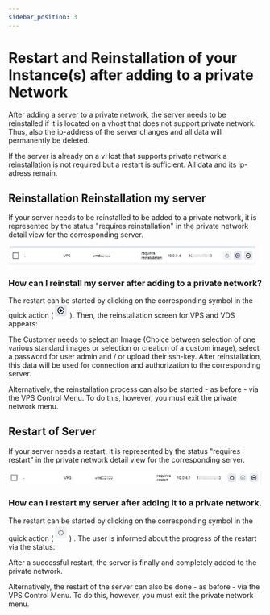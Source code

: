 ```yaml
---
sidebar_position: 3
---
```


# Restart and Reinstallation of your Instance(s) after adding to a private Network

After adding a server to a private network, the server needs to be reinstalled if it is located on a vhost that does not support private network. Thus, also the ip-address of the server changes and all data will permanently be deleted. 

If the server is already on a vHost that supports private network a reinstallation is not required but a restart is sufficient. All data and its ip-adress remain. 


## Reinstallation Reinstallation my server  
If your server needs to be reinstalled to be added to a private network, it is represented by the status "requires reinstallation" in the private network detail view for the corresponding server.
<p align="center">
<img src="/img/products/private-network/tutorial/privateNetworkDetailItem.png" alt="Private Network Detail One Item With Restart and Reinstallation"/>
</p>

### How can I reinstall my server after adding to a private network? 
The restart can be started by clicking on the corresponding symbol in the quick action (<img src="/img/products/private-network/tutorial/reinstallationIcon.png"/>).
Then, the reinstallation screen for VPS and VDS appears: 

The Customer needs to select an Image (Choice between selection of one various standard images or selection or creation of a custom image), select a password for user admin and / or upload their ssh-key. After reinstallation, this data will be used for connection and authorization to the corresponding server. 

Alternatively, the reinstallation process can also be started - as before - via the VPS Control Menu. To do this, however, you must exit the private network menu.

## Restart of Server 
If your server needs a restart, it is represented by the status "requires restart" in the private network detail view for the corresponding server.
<p align="center">
<img src="/img/products/private-network/tutorial/privateNetworkDetailItem2.png" alt="Private Network Detail One Item With Restart and Reinstallation"/>
</p>

### How can I restart my server after adding it to a private network. 
The restart can be started by clicking on the corresponding symbol in the quick action (<img src="/img/products/private-network/tutorial/restartIcon.png"/>) . The user is informed about the progress of the restart via the status.

After a successful restart, the server is finally and completely added to the private network.

Alternatively, the restart of the server can also be done - as before - via the VPS Control Menu. To do this, however, you must exit the private network menu.